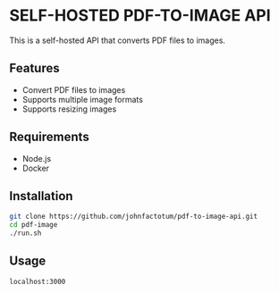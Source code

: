 # SELF-HOSTED PDF-TO-IMAGE API

This is a self-hosted API that converts PDF files to images.

## Features

- Convert PDF files to images
- Supports multiple image formats
- Supports resizing images

## Requirements

- Node.js
- Docker

## Installation

```bash
git clone https://github.com/johnfactotum/pdf-to-image-api.git
cd pdf-image
./run.sh
```

## Usage

```bash
localhost:3000
```
